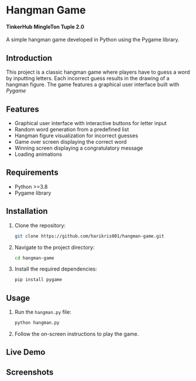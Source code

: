 
# Hangman Game

#### TinkerHub MingleTon Tuple 2.0

A simple hangman game developed in Python using the Pygame library.

## Introduction

This project is a classic hangman game where players have to guess a word by inputting letters. Each incorrect guess results in the drawing of a hangman figure. The game features a graphical user interface built with *Pygame*

## Features

- Graphical user interface with interactive buttons for letter input
- Random word generation from a predefined list
- Hangman figure visualization for incorrect guesses
- Game over screen displaying the correct word
- Winning screen displaying a congratulatory message
- Loading animations

## Requirements

- Python >=3.8 
- Pygame library

## Installation

1. Clone the repository:

    ```bash
    git clone https://github.com/harikris001/hangman-game.git
    ```

2. Navigate to the project directory:

    ```bash
    cd hangman-game
    ```

3. Install the required dependencies:

    ```bash
    pip install pygame
    ```

## Usage

1. Run the `hangman.py` file:

    ```bash
    python hangman.py
    ```

2. Follow the on-screen instructions to play the game.

## Live Demo



## Screenshots